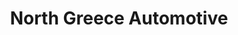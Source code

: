 ---
title: "North Greece Automotive"
url: /rochester/north-greece-automotive/
shop: Autowerkstatt
---